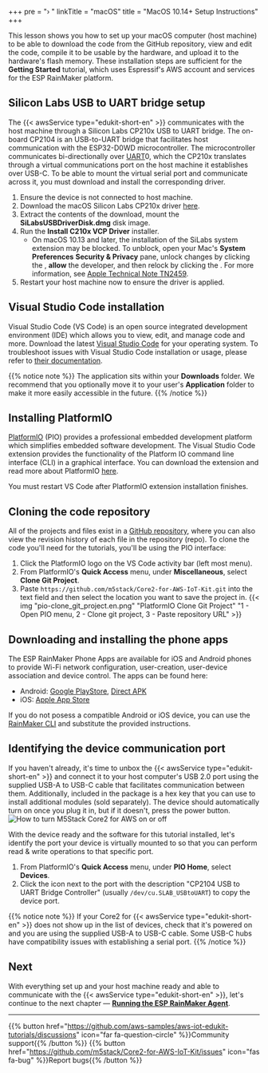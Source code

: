 +++
pre = "› "
linkTitle = "macOS"
title = "MacOS 10.14+ Setup Instructions"
+++

This lesson shows you how to set up your macOS computer (host machine) to be able to download the code from the GitHub repository, view and edit the code, compile it to be usable by the hardware, and upload it to the hardware's flash memory. These installation steps are sufficient for the **Getting Started** tutorial, which uses Espressif's AWS account and services for the ESP RainMaker platform.

## Silicon Labs USB to UART bridge setup
The {{< awsService type="edukit-short-en" >}} communicates with the host machine through a Silicon Labs CP210x USB to UART bridge. The on-board CP2104 is an USB-to-UART bridge that facilitates host communication with the ESP32-D0WD microcontroller. The microcontroller communicates bi-directionally over [UART](https://docs.espressif.com/projects/esp-idf/en/latest/esp32/api-reference/peripherals/uart.html)0, which the CP210x translates through a virtual communications port on the host machine it establishes over USB-C. To be able to mount the virtual serial port and communicate across it, you must download and install the corresponding driver.

1) Ensure the device is not connected to host machine.
2) Download the macOS Silicon Labs CP210x driver [here](https://www.silabs.com/documents/public/software/Mac_OSX_VCP_Driver.zip).
3) Extract the contents of the download, mount the **SiLabsUSBDriverDisk.dmg** disk image.
4) Run the **Install C210x VCP Driver** installer.
   - On macOS 10.13 and later, the installation of the SiLabs system extension may be blocked. To unblock, open your Mac's **System Preferences** <i class="fas fa-arrow-right"></i> **Security & Privacy** pane, unlock changes by clicking the <i class="fas fa-lock"></i>, **allow** the developer, and then relock by clicking the <i class="fas fa-lock-open"></i>. For more information, see [Apple Technical Note TN2459](https://developer.apple.com/library/archive/technotes/tn2459/_index.html).
5) Restart your host machine now to ensure the driver is applied.

## Visual Studio Code installation
Visual Studio Code (VS Code) is an open source integrated development environment (IDE) which allows you to view, edit, and manage code and more. Download the latest [Visual Studio Code](https://code.visualstudio.com/) for your operating system. To troubleshoot issues with Visual Studio Code installation or usage, please refer to [their documentation](https://code.visualstudio.com/docs/setup/setup-overview).

{{% notice note %}}
The application sits within your **Downloads** folder. We recommend that you optionally move it to your user's **Application** folder to make it more easily accessible in the future.
{{% /notice %}}

## Installing PlatformIO
[PlatformIO](https://marketplace.visualstudio.com/items?itemName=platformio.platformio-ide) (PIO) provides a professional embedded development platform which simplifies embedded software development. The Visual Studio Code extension provides the functionality of the Platform IO command line interface (CLI) in a graphical interface. You can download the extension and read more about PlatformIO [here](https://platformio.org/install/ide?install=vscode).

You must restart VS Code after PlatformIO extension installation finishes.

## Cloning the code repository
All of the projects and files exist in a [GitHub repository](https://docs.github.com/en/github/creating-cloning-and-archiving-repositories/about-repositories), where you can also view the revision history of each file in the repository (repo). To clone the code you'll need for the tutorials, you'll be using the PIO interface:
1) Click the PlatformIO logo on the VS Code activity bar (left most menu).
2) From PlatformIO's **Quick Access** menu, under **Miscellaneous**, select **Clone Git Project**.
3) Paste `https://github.com/m5stack/Core2-for-AWS-IoT-Kit.git` into the text field and then select the location you want to save the project in.
{{< img "pio-clone_git_project.en.png" "PlatformIO Clone Git Project" "1 - Open PIO menu, 2 - Clone git project, 3 - Paste repository URL" >}}

## Downloading and installing the phone apps
The ESP RainMaker Phone Apps are available for iOS and Android phones to provide Wi-Fi network configuration, user-creation, user-device association and device control. The apps can be found here:
* Android: [Google PlayStore](https://play.google.com/store/apps/details?id=com.espressif.rainmaker), [Direct APK](https://github.com/espressif/esp-rainmaker-android/releases)
* iOS: [Apple App Store](https://apps.apple.com/app/esp-rainmaker/id1497491540)

If you do not posess a compatible Android or iOS device, you can use the [RainMaker CLI](https://rainmaker.espressif.com/docs/cli-setup.html) and substitute the provided instructions.

## Identifying the device communication port
If you haven't already, it's time to unbox the {{< awsService type="edukit-short-en" >}} and connect it to your host computer's USB 2.0 port using the supplied USB-A to USB-C cable that facilitates communication between them. Additionally, included in the package is a hex key that you can use to install additional modules (sold separately). The device should automatically turn on once you plug it in, but if it doesn't, press the power button.
![How to turn M5Stack Core2 for AWS on or off](macos/core2foraws_power_on_off.jpg?width=500px&classes=shadow)

With the device ready and the software for this tutorial installed, let's identify the port your device is virtually mounted to so that you can perform read & write operations to that specific port.
1) From PlatformIO's **Quick Access** menu, under **PIO Home**, select **Devices**.
2) Click the icon next to the port with the description "CP2104 USB to UART Bridge Controller" (usually `/dev/cu.SLAB_USBtoUART`) to copy the device port.

{{% notice note %}}
If your Core2 for {{< awsService type="edukit-short-en" >}} does not show up in the list of devices, check that it's powered on and you are using the supplied USB-A to USB-C cable. Some USB-C hubs have compatibility issues with establishing a serial port.
{{% /notice %}}

## Next
With everything set up and your host machine ready and able to communicate with the {{< awsService type="edukit-short-en" >}}, let's continue to the next chapter — [**Running the ESP RainMaker Agent**](/en/getting-started/run-rainmaker.html).

---
{{% button href="https://github.com/aws-samples/aws-iot-edukit-tutorials/discussions" icon="far fa-question-circle" %}}Community support{{% /button %}} {{% button href="https://github.com/m5stack/Core2-for-AWS-IoT-Kit/issues" icon="fas fa-bug" %}}Report bugs{{% /button %}}